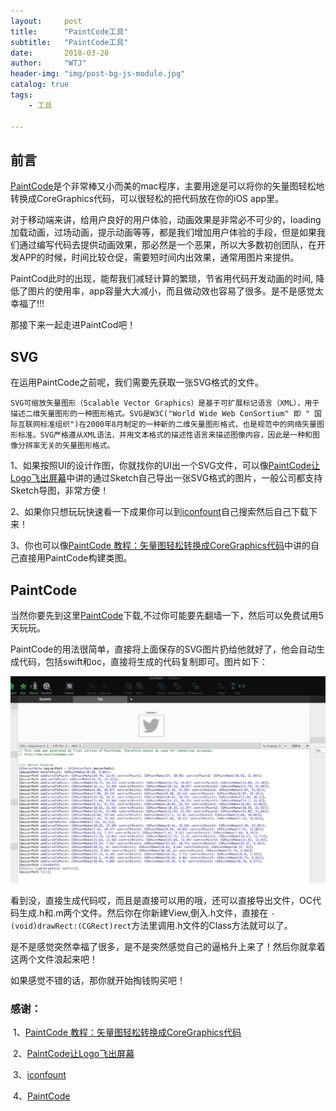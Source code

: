 ```yaml
---
layout:     post
title:      "PaintCode工具"
subtitle:   "PaintCode工具"
date:       2018-03-20
author:     "WTJ"
header-img: "img/post-bg-js-module.jpg"
catalog: true
tags:
    - 工具

---
```


## 前言

[PaintCode](http://www.paintcodeapp.com/)是个非常棒又小而美的mac程序，主要用途是可以将你的矢量图轻松地转换成CoreGraphics代码，可以很轻松的把代码放在你的iOS app里。

对于移动端来讲，给用户良好的用户体验，动画效果是非常必不可少的，loading加载动画，过场动画，提示动画等等，都是我们增加用户体验的手段，但是如果我们通过编写代码去提供动画效果，那必然是一个恶果，所以大多数初创团队，在开发APP的时候，时间比较仓促，需要短时间内出效果，通常用图片来提供。

PaintCod此时的出现，能帮我们减轻计算的繁琐，节省用代码开发动画的时间, 降低了图片的使用率，app容量大大减小，而且做动效也容易了很多。是不是感觉太幸福了!!!

那接下来一起走进PaintCod吧！



## SVG

在运用PaintCode之前呢，我们需要先获取一张SVG格式的文件。

```
SVG可缩放矢量图形（Scalable Vector Graphics）是基于可扩展标记语言（XML），用于描述二维矢量图形的一种图形格式。SVG是W3C("World Wide Web ConSortium" 即 " 国际互联网标准组织")在2000年8月制定的一种新的二维矢量图形格式，也是规范中的网络矢量图形标准。SVG严格遵从XML语法，并用文本格式的描述性语言来描述图像内容，因此是一种和图像分辨率无关的矢量图形格式。
```



1、如果按照UI的设计作图，你就找你的UI出一个SVG文件，可以像[PaintCode让Logo飞出屏幕](https://www.jianshu.com/p/88da7eaf7c46)中讲的通过Sketch自己导出一张SVG格式的图片，一般公司都支持Sketch导图，非常方便！

2、如果你只想玩玩快速看一下成果你可以到[iconfount](http://www.iconfont.cn/home/index?spm=a313x.7781069.1998910419.2)自己搜索然后自己下载下来！

3、你也可以像[PaintCode 教程：矢量图轻松转换成CoreGraphics代码](http://www.cocoachina.com/ios/20150601/11956.html)中讲的自己直接用PaintCode构建类图。



## PaintCode

当然你要先到这里[PaintCode](http://www.paintcodeapp.com)下载,不过你可能要先翻墙一下，然后可以免费试用5天玩玩。

PaintCode的用法很简单，直接将上面保存的SVG图片扔给他就好了，他会自动生成代码，包括swift和oc，直接将生成的代码复制即可。图片如下：

<div>

​    <img class="shadow" src="/img/in-post/paintCode.jpg" width="760">

</div>

看到没，直接生成代码哎，而且是直接可以用的哦，还可以直接导出文件，OC代码生成.h和.m两个文件。然后你在你新建View,倒入.h文件，直接在 `-(void)drawRect:(CGRect)rect`方法里调用.h文件的Class方法就可以了。

是不是感觉突然幸福了很多，是不是突然感觉自己的逼格升上来了！然后你就拿着这两个文件浪起来吧！

如果感觉不错的话，那你就开始掏钱购买吧！


### 感谢：

​	1、[PaintCode 教程：矢量图轻松转换成CoreGraphics代码](http://www.cocoachina.com/ios/20150601/11956.html)

​	2、[PaintCode让Logo飞出屏幕](https://www.jianshu.com/p/88da7eaf7c46)

​	3、[iconfount](http://www.iconfont.cn/home/index?spm=a313x.7781069.1998910419.2)

​	4、[PaintCode](http://www.paintcodeapp.com)

